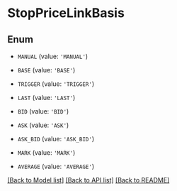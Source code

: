 # StopPriceLinkBasis


## Enum

* `MANUAL` (value: `'MANUAL'`)

* `BASE` (value: `'BASE'`)

* `TRIGGER` (value: `'TRIGGER'`)

* `LAST` (value: `'LAST'`)

* `BID` (value: `'BID'`)

* `ASK` (value: `'ASK'`)

* `ASK_BID` (value: `'ASK_BID'`)

* `MARK` (value: `'MARK'`)

* `AVERAGE` (value: `'AVERAGE'`)

[[Back to Model list]](../README.md#documentation-for-models) [[Back to API list]](../README.md#documentation-for-api-endpoints) [[Back to README]](../README.md)


